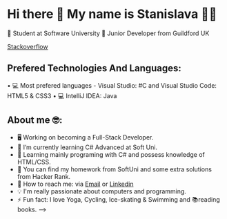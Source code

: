 # Hi there 👋 My name is Stanislava 👩‍💻
  📌 Student at Software University
  📌 Junior Developer from Guildford UK

[Stackoverflow](https://stackoverflow.com/users/10562373/stanislava-stoeva?tab=profile)

## Prefered Technologies And Languages:                                    
• 💻 Most prefered languages - Visual Studio: #C and Visual Studio Code: HTML5 & CSS3
• 💻 IntelliJ IDEA: Java

## About me 🤓:
* 🖥 Working on becoming a Full-Stack Developer.
* 🎯 I’m currently learning C# Advanced at Soft Uni. 
* 🌱 Learning mainly programing with C# and possess knowledge of HTML/CSS.
* 🌱 You can find my homework from SoftUni and some extra solutions from Hacker Rank.
* 📧 How to reach me: via [Email](stanislavastoeva1410@gmail.com) or [Linkedin](www.linkedin.com/in/stanislavastoeva)
* 💡 I'm really passionate about computers and programming. 
* ⚡  Fun fact: I love Yoga, Cycling, Ice-skating & Swimming and 📚reading books.
-->
